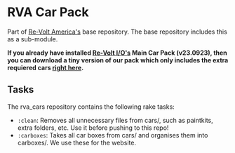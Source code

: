 RVA Car Pack
===

Part of [Re-Volt America's](https://github.com/Re-Volt-America/rva) base repository.
The base repository includes this as a sub-module.

**If you already have installed [Re-Volt I/O's](https://re-volt.io/downloads/packs) Main Car Pack (v23.0923), then you can download a tiny version of our pack which only includes the extra requiered cars [right here](https://www.dropbox.com/scl/fi/e208dt96nci70pbnqou78/rva_cars-io_add-on.zip?rlkey=l60h3061tfevj2mi2xzepxl09&dl=1).**

## Tasks
The rva_cars repository contains the following rake tasks:
  - `:clean`: Removes all unnecessary files from cars/, such as paintkits, extra folders, etc. Use it before pushing to this repo!
  - `:carboxes`: Takes all car boxes from cars/ and organises them into carboxes/. We use these for the website.
